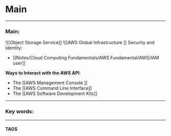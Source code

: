 # Main


---
### Main:

![[Object Storage Service]]
![[AWS Global Infrastructure ]]
Security and Identity:
- [[Notes/Cloud Computing Fundamentals/AWS Fundamental/AWS/IAM user]]

**Ways to Interact with the AWS API**:

- The [[AWS Management Console ]]
-  The [[AWS Command Line Interface]]
- The [[AWS Software Development Kits]]

---

### Key words:

---
#### TAGS